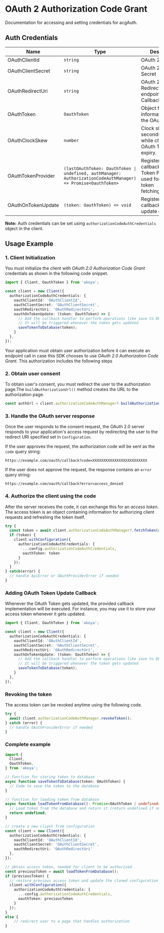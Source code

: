 
# OAuth 2 Authorization Code Grant



Documentation for accessing and setting credentials for acgAuth.

## Auth Credentials

| Name | Type | Description | Setter |
|  --- | --- | --- | --- |
| OAuthClientId | `string` | OAuth 2 Client ID | `oauthClientId` |
| OAuthClientSecret | `string` | OAuth 2 Client Secret | `oauthClientSecret` |
| OAuthRedirectUri | `string` | OAuth 2 Redirection endpoint or Callback Uri | `oauthRedirectUri` |
| OAuthToken | `OauthToken` | Object for storing information about the OAuth token | `oauthToken` |
| OAuthClockSkew | `number` | Clock skew time in seconds applied while checking the OAuth Token expiry. | `clockSkew` |
| OAuthTokenProvider | `(lastOAuthToken: OauthToken \| undefined, authManager: AuthorizationCodeAuthManager) => Promise<OauthToken>` | Registers a callback for oAuth Token Provider used for automatic token fetching/refreshing. | `oauthTokenProvider` |
| OAuthOnTokenUpdate | `(token: OauthToken) => void` | Registers a callback for token update event. | `oauthOnTokenUpdate` |



**Note:** Auth credentials can be set using `authorizationCodeAuthCredentials` object in the client.

## Usage Example

### 1\. Client Initialization

You must initialize the client with *OAuth 2.0 Authorization Code Grant* credentials as shown in the following code snippet.

```ts
import { Client, OauthToken } from 'akoya';

const client = new Client({
  authorizationCodeAuthCredentials: {
    oauthClientId: 'OAuthClientId',
    oauthClientSecret: 'OAuthClientSecret',
    oauthRedirectUri: 'OAuthRedirectUri',
    oauthOnTokenUpdate: (token: OauthToken) => {
      // Add the callback handler to perform operations like save to DB or file etc.
      // It will be triggered whenever the token gets updated
      saveTokenToDatabase(token);
    }
  },
});
```



Your application must obtain user authorization before it can execute an endpoint call in case this SDK chooses to use *OAuth 2.0 Authorization Code Grant*. This authorization includes the following steps

### 2\. Obtain user consent

To obtain user's consent, you must redirect the user to the authorization page.The `buildAuthorizationUrl()` method creates the URL to the authorization page.

```ts
const authUrl = client.authorizationCodeAuthManager?.buildAuthorizationUrl('akoyastate', 'mikomo');
```

### 3\. Handle the OAuth server response

Once the user responds to the consent request, the OAuth 2.0 server responds to your application's access request by redirecting the user to the redirect URI specified set in `Configuration`.

If the user approves the request, the authorization code will be sent as the `code` query string:

```
https://example.com/oauth/callback?code=XXXXXXXXXXXXXXXXXXXXXXXXX
```

If the user does not approve the request, the response contains an `error` query string:

```
https://example.com/oauth/callback?error=access_denied
```

### 4\. Authorize the client using the code

After the server receives the code, it can exchange this for an *access token*. The access token is an object containing information for authorizing client requests and refreshing the token itself.

```ts
try {
  const token = await client.authorizationCodeAuthManager?.fetchToken(authorizationCode);
  if (token) {
    client.withConfiguration({
      authorizationCodeAuthCredentials: {
        ...config.authorizationCodeAuthCredentials,
        oauthToken: token
      }
    });
  }
} catch(error) {
  // handle ApiError or OAuthProviderError if needed
}
```

### Adding OAuth Token Update Callback

Whenever the OAuth Token gets updated, the provided callback implementation will be executed. For instance, you may use it to store your access token whenever it gets updated.

```ts
import { Client, OauthToken } from 'akoya';

const client = new Client({
  authorizationCodeAuthCredentials: {
    oauthClientId: 'OAuthClientId',
    oauthClientSecret: 'OAuthClientSecret',
    oauthRedirectUri: 'OAuthRedirectUri',
    oauthOnTokenUpdate: (token: OauthToken) => {
      // Add the callback handler to perform operations like save to DB or file etc.
      // It will be triggered whenever the token gets updated
      saveTokenToDatabase(token);
    }
  },
});
```

### Revoking the token

The access token can be revoked anytime using the following code.

```ts
try {
  await client.authorizationCodeAuthManager.revokeToken();
} catch (error) {
  // handle OAuthProviderError if needed
}
```

### Complete example



```ts
import {
  Client,
  OauthToken,
} from 'akoya';

// function for storing token to database
async function saveTokenToDatabase(token: OAuthToken) {
  // Code to save the token to the database
}

// function for loading token from database
async function loadTokenFromDatabase(): Promise<OAuthToken | undefined> {
  // Load token from the database and return it (return undefined if no token exists)
  return undefined;
}

// create a new client from configuration
const client = new Client({
  authorizationCodeAuthCredentials: {
    oauthClientId: 'OAuthClientId',
    oauthClientSecret: 'OAuthClientSecret',
    oauthRedirectUri: 'OAuthRedirectUri'
  },
});

// obtain access token, needed for client to be authorized
const previousToken = await loadTokenFromDatabase();
if (previousToken) {
  // restore previous access token and update the cloned configuration with the token
  client.withConfiguration({
    authorizationCodeAuthCredentials: {
      ...config.authorizationCodeAuthCredentials,
      oauthToken: previousToken
    }
  });
}
else {
    // redirect user to a page that handles authorization
}
```


